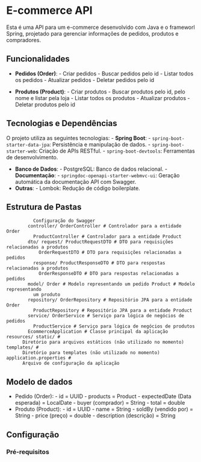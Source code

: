 # E-commerce API
Esta é uma API para um e-commerce desenvolvido com Java e o frameworl Spring, 
projetado para gerenciar informações de pedidos, produtos e compradores.
## Funcionalidades
- **Pedidos (Order)**: - Criar pedidos - Buscar pedidos pelo id - Listar todos os 
  pedidos - Atualizar pedidos - Deletar pedidos pelo id
  
- **Produtos (Product)**: - Criar produtos - Buscar produtos pelo id, pelo nome e 
  listar pela loja - Listar todos os produtos - Atualizar produtos - Deletar produtos 
  pelo id
## Tecnologias e Dependências
O projeto utiliza as seguintes tecnologias: - **Spring Boot**: - 
  `spring-boot-starter-data-jpa`: Persistência e manipulação de dados. - 
  `spring-boot-starter-web`: Criação de APIs RESTful. - `spring-boot-devtools`: 
  Ferramentas de desenvolvimento.
- **Banco de Dados**: - PostgreSQL: Banco de dados relacional. - **Documentação**: - 
  `springdoc-openapi-starter-webmvc-ui`: Geração automática da documentação API com 
  Swagger.
- **Outras**: - Lombok: Redução de código boilerplate.
## Estrutura de Pastas
```plaintext src/ main/ java/ org.example.ecommerce/ config.swagger/ OpenAPIConfig # 
          Configuração do Swagger
        controller/ OrderController # Controlador para a entidade Order 
          ProductController # Controlador para a entidade Product
        dto/ request/ ProductRequestDTO # DTO para requisições relacionadas a produtos 
            OrderRequestDTO # DTO para requisições relacionadas a pedidos
          response/ ProductResponseDTO # DTO para respostas relacionadas a produtos 
            OrderResponseDTO # DTO para respostas relacionadas a pedidos
        model/ Order # Modelo representando um pedido Product # Modelo representando 
          um produto
        repository/ OrderRepository # Repositório JPA para a entidade Order 
          ProductRepository # Repositório JPA para a entidade Product
        service/ OrderService # Serviço para lógica de negócios de pedidos 
          ProductService # Serviço para lógica de negócios de produtos
        EcommerceApplication # Classe principal da aplicação resources/ static/ # 
      Diretório para arquivos estáticos (não utilizado no momento) templates/ # 
      Diretório para templates (não utilizado no momento) application.properties # 
      Arquivo de configuração da aplicação
```
## Modelo de dados
- Pedido (Order): - id = UUID - products = Product - expectedDate (Data esperada) = 
  LocalDate - buyer (comprador) = String - total = double
- Produto (Product): - id = UUID - name = String - soldBy (vendido por) = String - 
  price (preço) = double - description (descrição) = String
## Configuração
### Pré-requisitos
